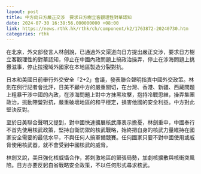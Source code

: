```yaml
---
layout: post
title: 中方向日方嚴正交涉　要求日方樹立客觀理性對華認知
date: 2024-07-30 16:38:56.000000000 +08:00
link: https://news.rthk.hk/rthk/ch/component/k2/1763872-20240730.htm
categories: rthk
---
```


在北京，外交部發言人林劍說，已通過外交渠道向日方提出嚴正交涉，要求日方樹立客觀理性的對華認知，停止在中國內政問題上搞政治操弄，停止在涉海問題上挑釁滋事，停止拉攏域外國家在本地區製造分裂對抗。

日本和美國日前舉行外交安全「2+2」會議，發表聯合聲明指責中國外交政策。林劍在例行記者會批評，日美不顧中方的嚴重關切，在台灣、香港、新疆、西藏問題上粗暴干涉中國的內政，在涉海問題上對中方抹黑攻擊，抱持冷戰思維，操弄集團政治，挑動陣營對抗，嚴重破壞地區的和平穩定，損害他國的安全利益。中方對此堅決反對。

至於日美聯合聲明又提到，對中國快速擴展核武庫表示擔憂，林劍重申，中國奉行不首先使用核武政策，堅持自衛防禦的核武戰略，始終把自身的核武力量維持在國家安全需要的最低水平，不與任何人搞軍備競賽。任何國家只要不對中國使用或威脅使用核武器，就不會受到中國核武的威脅。

林劍又說，美日強化核威懾合作，將刺激地區的緊張局勢，加劇核擴散與核衝突風險。日方亦要反躬自省戰略安全政策，不以任何形式尋求核武。
